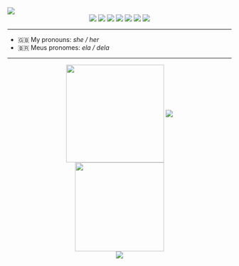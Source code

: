 <img src="https://user-images.githubusercontent.com/93724854/169389573-5257b1fb-1cd2-470b-be75-e71d9d4e5aa5.png"/>
<div align="center">
   <img src="https://img.shields.io/badge/HTML5-E34F26?style=for-the-badge&logo=html5&logoColor=white"/>
   <img src="https://img.shields.io/badge/CSS3-1572B6?style=for-the-badge&logo=css3&logoColor=white"/>
   <img src="https://img.shields.io/badge/JavaScript-F7DF1E?style=for-the-badge&logo=javascript&logoColor=black"/>
   <img src="https://img.shields.io/badge/TypeScript-007ACC?style=for-the-badge&logo=typescript&logoColor=white"/>
   <img src="https://img.shields.io/badge/React-20232A?style=for-the-badge&logo=react&logoColor=61DAFB"/>
   <img src="https://img.shields.io/badge/styled--components-DB7093?style=for-the-badge&logo=styled-components&logoColor=white" />
   <img src="https://img.shields.io/badge/Sass-CC6699?style=for-the-badge&logo=sass&logoColor=white" />
</div>
<hr/>
<ul>
  <li> 🇬🇧 My pronouns: <em>she / her</em></li> 
  <li> 🇧🇷 Meus pronomes: <em>ela / dela</em></li>
</ul>
<hr/>

<div align="center">
  <img align="center" height="220" src="https://github-readme-stats.vercel.app/api/top-langs/?username=beatrizmunhozl&theme=radical&hide_border=true&layout=compact&langs_count=8" />
  <img align="center" src="https://user-images.githubusercontent.com/93724854/178374542-39fbdf2e-f5de-4184-8b40-87fed53fa91d.gif" />
</div>

<div align="center">
  <img height="200rem" src="https://github-readme-stats.vercel.app/api?username=beatrizmunhozl&show_icons=true&theme=radical&hide_border=true&count_private=true&include_all_commits=true" />
  
</div>

<div align="center">
  <img  src="https://github.com/beatrizmunhozl/beatrizmunhozl/blob/output/github-contribution-grid-snake.svg" />
</div>


